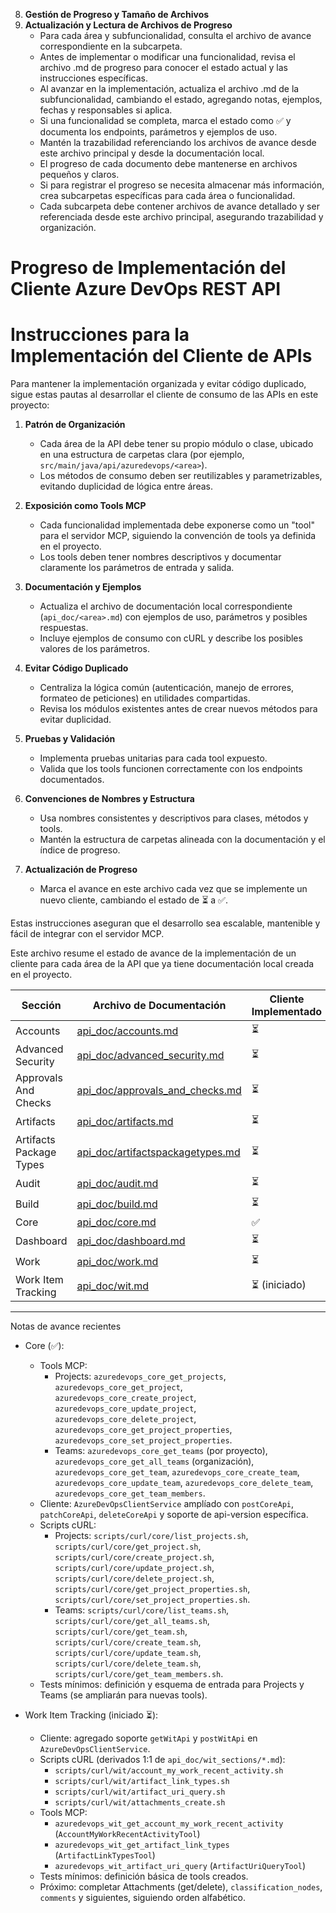 8. **Gestión de Progreso y Tamaño de Archivos**
9. **Actualización y Lectura de Archivos de Progreso**
   - Para cada área y subfuncionalidad, consulta el archivo de avance correspondiente en la subcarpeta.
   - Antes de implementar o modificar una funcionalidad, revisa el archivo .md de progreso para conocer el estado actual y las instrucciones específicas.
   - Al avanzar en la implementación, actualiza el archivo .md de la subfuncionalidad, cambiando el estado, agregando notas, ejemplos, fechas y responsables si aplica.
   - Si una funcionalidad se completa, marca el estado como ✅ y documenta los endpoints, parámetros y ejemplos de uso.
   - Mantén la trazabilidad referenciando los archivos de avance desde este archivo principal y desde la documentación local.
   - El progreso de cada documento debe mantenerse en archivos pequeños y claros.
   - Si para registrar el progreso se necesita almacenar más información, crea subcarpetas específicas para cada área o funcionalidad.
   - Cada subcarpeta debe contener archivos de avance detallado y ser referenciada desde este archivo principal, asegurando trazabilidad y organización.
# Progreso de Implementación del Cliente Azure DevOps REST API
# Instrucciones para la Implementación del Cliente de APIs

Para mantener la implementación organizada y evitar código duplicado, sigue estas pautas al desarrollar el cliente de consumo de las APIs en este proyecto:

1. **Patrón de Organización**
   - Cada área de la API debe tener su propio módulo o clase, ubicado en una estructura de carpetas clara (por ejemplo, `src/main/java/api/azuredevops/<area>`).
   - Los métodos de consumo deben ser reutilizables y parametrizables, evitando duplicidad de lógica entre áreas.

2. **Exposición como Tools MCP**
   - Cada funcionalidad implementada debe exponerse como un "tool" para el servidor MCP, siguiendo la convención de tools ya definida en el proyecto.
   - Los tools deben tener nombres descriptivos y documentar claramente los parámetros de entrada y salida.

3. **Documentación y Ejemplos**
   - Actualiza el archivo de documentación local correspondiente (`api_doc/<area>.md`) con ejemplos de uso, parámetros y posibles respuestas.
   - Incluye ejemplos de consumo con cURL y describe los posibles valores de los parámetros.

4. **Evitar Código Duplicado**
   - Centraliza la lógica común (autenticación, manejo de errores, formateo de peticiones) en utilidades compartidas.
   - Revisa los módulos existentes antes de crear nuevos métodos para evitar duplicidad.

5. **Pruebas y Validación**
   - Implementa pruebas unitarias para cada tool expuesto.
   - Valida que los tools funcionen correctamente con los endpoints documentados.

6. **Convenciones de Nombres y Estructura**
   - Usa nombres consistentes y descriptivos para clases, métodos y tools.
   - Mantén la estructura de carpetas alineada con la documentación y el índice de progreso.

7. **Actualización de Progreso**
   - Marca el avance en este archivo cada vez que se implemente un nuevo cliente, cambiando el estado de ⏳ a ✅.

Estas instrucciones aseguran que el desarrollo sea escalable, mantenible y fácil de integrar con el servidor MCP.

Este archivo resume el estado de avance de la implementación de un cliente para cada área de la API que ya tiene documentación local creada en el proyecto.

| Sección | Archivo de Documentación | Cliente Implementado |
|---------|-------------------------|---------------------|
| Accounts | [api_doc/accounts.md](api_doc/accounts.md) | ⏳ |
| Advanced Security | [api_doc/advanced_security.md](api_doc/advanced_security.md) | ⏳ |
| Approvals And Checks | [api_doc/approvals_and_checks.md](api_doc/approvals_and_checks.md) | ⏳ |
| Artifacts | [api_doc/artifacts.md](api_doc/artifacts.md) | ⏳ |
| Artifacts Package Types | [api_doc/artifactspackagetypes.md](api_doc/artifactspackagetypes.md) | ⏳ |
| Audit | [api_doc/audit.md](api_doc/audit.md) | ⏳ |
| Build | [api_doc/build.md](api_doc/build.md) | ⏳ |
| Core | [api_doc/core.md](api_doc/core.md) | ✅ |
| Dashboard | [api_doc/dashboard.md](api_doc/dashboard.md) | ⏳ |
| Work | [api_doc/work.md](api_doc/work.md) | ⏳ |
| Work Item Tracking | [api_doc/wit.md](api_doc/wit.md) | ⏳ (iniciado) |

---

Notas de avance recientes
- Core (✅):
  - Tools MCP:
    - Projects: `azuredevops_core_get_projects`, `azuredevops_core_get_project`, `azuredevops_core_create_project`, `azuredevops_core_update_project`, `azuredevops_core_delete_project`, `azuredevops_core_get_project_properties`, `azuredevops_core_set_project_properties`.
    - Teams: `azuredevops_core_get_teams` (por proyecto), `azuredevops_core_get_all_teams` (organización), `azuredevops_core_get_team`, `azuredevops_core_create_team`, `azuredevops_core_update_team`, `azuredevops_core_delete_team`, `azuredevops_core_get_team_members`.
  - Cliente: `AzureDevOpsClientService` amplíado con `postCoreApi`, `patchCoreApi`, `deleteCoreApi` y soporte de api-version específica.
  - Scripts cURL:
    - Projects: `scripts/curl/core/list_projects.sh`, `scripts/curl/core/get_project.sh`, `scripts/curl/core/create_project.sh`, `scripts/curl/core/update_project.sh`, `scripts/curl/core/delete_project.sh`, `scripts/curl/core/get_project_properties.sh`, `scripts/curl/core/set_project_properties.sh`.
    - Teams: `scripts/curl/core/list_teams.sh`, `scripts/curl/core/get_all_teams.sh`, `scripts/curl/core/get_team.sh`, `scripts/curl/core/create_team.sh`, `scripts/curl/core/update_team.sh`, `scripts/curl/core/delete_team.sh`, `scripts/curl/core/get_team_members.sh`.
  - Tests mínimos: definición y esquema de entrada para Projects y Teams (se ampliarán para nuevas tools).

- Work Item Tracking (iniciado ⏳):
  - Cliente: agregado soporte `getWitApi` y `postWitApi` en `AzureDevOpsClientService`.
  - Scripts cURL (derivados 1:1 de `api_doc/wit_sections/*.md`):
    - `scripts/curl/wit/account_my_work_recent_activity.sh`
    - `scripts/curl/wit/artifact_link_types.sh`
    - `scripts/curl/wit/artifact_uri_query.sh`
    - `scripts/curl/wit/attachments_create.sh`
  - Tools MCP:
    - `azuredevops_wit_get_account_my_work_recent_activity` (`AccountMyWorkRecentActivityTool`)
    - `azuredevops_wit_get_artifact_link_types` (`ArtifactLinkTypesTool`)
    - `azuredevops_wit_artifact_uri_query` (`ArtifactUriQueryTool`)
  - Tests mínimos: definición básica de tools creados.
  - Próximo: completar Attachments (get/delete), `classification_nodes`, `comments` y siguientes, siguiendo orden alfabético.
